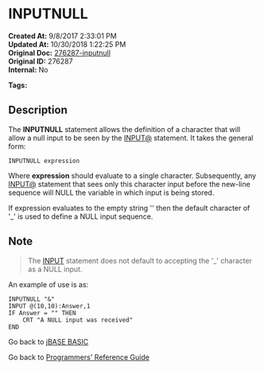 # INPUTNULL

**Created At:** 9/8/2017 2:33:01 PM  
**Updated At:** 10/30/2018 1:22:25 PM  
**Original Doc:** [276287-inputnull](https://docs.jbase.com/36868-jbase-basic/276287-inputnull)  
**Original ID:** 276287  
**Internal:** No  

**Tags:**
<badge text='keyboard input' vertical='middle' />

## Description

The **INPUTNULL** statement allows the definition of a character that will allow a null input to be seen by the [INPUT@](./../input) statement. It takes the general form:

```
INPUTNULL expression
```

Where **expression** should evaluate to a single character. Subsequently, any [INPUT@](./../input) statement that sees only this character input before the new-line sequence will NULL the variable in which input is being stored.

If expression evaluates to the empty string '' then the default character of '\_' is used to define a NULL input sequence.

## Note

> The [INPUT](./../input) statement does not default to accepting the '\_' character as a NULL input.

An example of use is as:

```
INPUTNULL "&"
INPUT @(10,10):Answer,1
IF Answer = "" THEN
    CRT "A NULL input was received"
END
```

Go back to [jBASE BASIC](./../README.md)

Go back to [Programmers' Reference Guide](./../../reference-guides/jbc/README.md)

  
<PageFooter />
